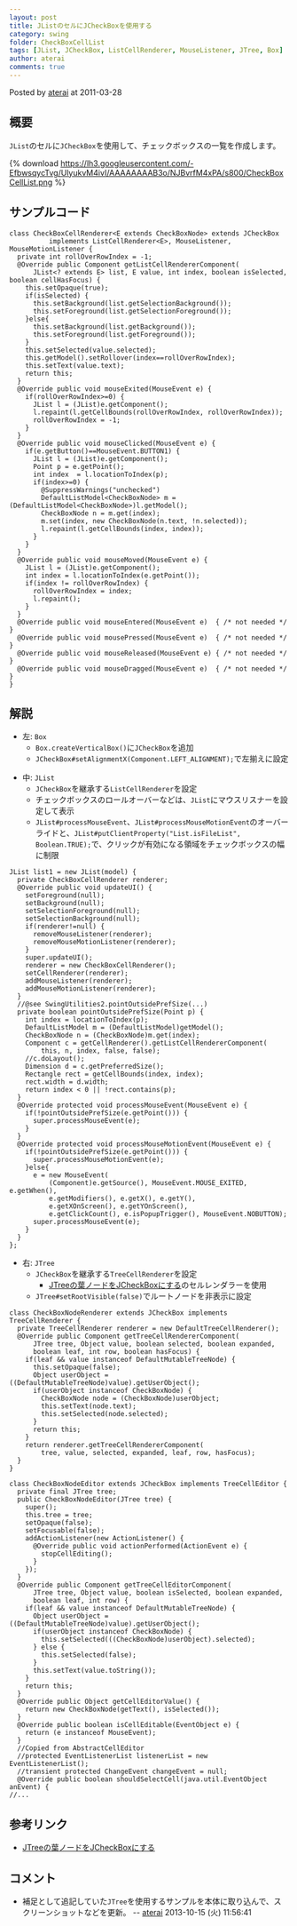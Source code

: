 ```yaml
---
layout: post
title: JListのセルにJCheckBoxを使用する
category: swing
folder: CheckBoxCellList
tags: [JList, JCheckBox, ListCellRenderer, MouseListener, JTree, Box]
author: aterai
comments: true
---
```


Posted by [aterai](http://terai.xrea.jp/aterai.html) at 2011-03-28

## 概要
`JList`のセルに`JCheckBox`を使用して、チェックボックスの一覧を作成します。

{% download https://lh3.googleusercontent.com/-EfbwsqycTvg/UlyukvM4ivI/AAAAAAAAB3o/NJBvrfM4xPA/s800/CheckBoxCellList.png %}

## サンプルコード
<pre class="prettyprint"><code>class CheckBoxCellRenderer&lt;E extends CheckBoxNode&gt; extends JCheckBox
          implements ListCellRenderer&lt;E&gt;, MouseListener, MouseMotionListener {
  private int rollOverRowIndex = -1;
  @Override public Component getListCellRendererComponent(
      JList&lt;? extends E&gt; list, E value, int index, boolean isSelected, boolean cellHasFocus) {
    this.setOpaque(true);
    if(isSelected) {
      this.setBackground(list.getSelectionBackground());
      this.setForeground(list.getSelectionForeground());
    }else{
      this.setBackground(list.getBackground());
      this.setForeground(list.getForeground());
    }
    this.setSelected(value.selected);
    this.getModel().setRollover(index==rollOverRowIndex);
    this.setText(value.text);
    return this;
  }
  @Override public void mouseExited(MouseEvent e) {
    if(rollOverRowIndex&gt;=0) {
      JList l = (JList)e.getComponent();
      l.repaint(l.getCellBounds(rollOverRowIndex, rollOverRowIndex));
      rollOverRowIndex = -1;
    }
  }
  @Override public void mouseClicked(MouseEvent e) {
    if(e.getButton()==MouseEvent.BUTTON1) {
      JList l = (JList)e.getComponent();
      Point p = e.getPoint();
      int index  = l.locationToIndex(p);
      if(index&gt;=0) {
        @SuppressWarnings("unchecked")
        DefaultListModel&lt;CheckBoxNode&gt; m = (DefaultListModel&lt;CheckBoxNode&gt;)l.getModel();
        CheckBoxNode n = m.get(index);
        m.set(index, new CheckBoxNode(n.text, !n.selected));
        l.repaint(l.getCellBounds(index, index));
      }
    }
  }
  @Override public void mouseMoved(MouseEvent e) {
    JList l = (JList)e.getComponent();
    int index = l.locationToIndex(e.getPoint());
    if(index != rollOverRowIndex) {
      rollOverRowIndex = index;
      l.repaint();
    }
  }
  @Override public void mouseEntered(MouseEvent e)  { /* not needed */ }
  @Override public void mousePressed(MouseEvent e)  { /* not needed */ }
  @Override public void mouseReleased(MouseEvent e) { /* not needed */ }
  @Override public void mouseDragged(MouseEvent e)  { /* not needed */ }
}
</code></pre>

## 解説
- 左: `Box`
    - `Box.createVerticalBox()`に`JCheckBox`を追加
    - `JCheckBox#setAlignmentX(Component.LEFT_ALIGNMENT);`で左揃えに設定

<!-- dummy comment line for breaking list -->

- 中: `JList`
    - `JCheckBox`を継承する`ListCellRenderer`を設定
    - チェックボックスのロールオーバーなどは、`JList`にマウスリスナーを設定して表示
    - `JList#processMouseEvent`、`JList#processMouseMotionEvent`のオーバーライドと、`JList#putClientProperty("List.isFileList", Boolean.TRUE);`で、クリックが有効になる領域をチェックボックスの幅に制限

<!-- dummy comment line for breaking list -->

<pre class="prettyprint"><code>JList list1 = new JList(model) {
  private CheckBoxCellRenderer renderer;
  @Override public void updateUI() {
    setForeground(null);
    setBackground(null);
    setSelectionForeground(null);
    setSelectionBackground(null);
    if(renderer!=null) {
      removeMouseListener(renderer);
      removeMouseMotionListener(renderer);
    }
    super.updateUI();
    renderer = new CheckBoxCellRenderer();
    setCellRenderer(renderer);
    addMouseListener(renderer);
    addMouseMotionListener(renderer);
  }
  //@see SwingUtilities2.pointOutsidePrefSize(...)
  private boolean pointOutsidePrefSize(Point p) {
    int index = locationToIndex(p);
    DefaultListModel m = (DefaultListModel)getModel();
    CheckBoxNode n = (CheckBoxNode)m.get(index);
    Component c = getCellRenderer().getListCellRendererComponent(
        this, n, index, false, false);
    //c.doLayout();
    Dimension d = c.getPreferredSize();
    Rectangle rect = getCellBounds(index, index);
    rect.width = d.width;
    return index &lt; 0 || !rect.contains(p);
  }
  @Override protected void processMouseEvent(MouseEvent e) {
    if(!pointOutsidePrefSize(e.getPoint())) {
      super.processMouseEvent(e);
    }
  }
  @Override protected void processMouseMotionEvent(MouseEvent e) {
    if(!pointOutsidePrefSize(e.getPoint())) {
      super.processMouseMotionEvent(e);
    }else{
      e = new MouseEvent(
          (Component)e.getSource(), MouseEvent.MOUSE_EXITED, e.getWhen(),
          e.getModifiers(), e.getX(), e.getY(),
          e.getXOnScreen(), e.getYOnScreen(),
          e.getClickCount(), e.isPopupTrigger(), MouseEvent.NOBUTTON);
      super.processMouseEvent(e);
    }
  }
};
</code></pre>

- 右: `JTree`
    - `JCheckBox`を継承する`TreeCellRenderer`を設定
        - [JTreeの葉ノードをJCheckBoxにする](http://terai.xrea.jp/Swing/CheckBoxNodeTree.html)のセルレンダラーを使用
    - `JTree#setRootVisible(false)`でルートノードを非表示に設定

<!-- dummy comment line for breaking list -->

<pre class="prettyprint"><code>class CheckBoxNodeRenderer extends JCheckBox implements TreeCellRenderer {
  private TreeCellRenderer renderer = new DefaultTreeCellRenderer();
  @Override public Component getTreeCellRendererComponent(
      JTree tree, Object value, boolean selected, boolean expanded,
      boolean leaf, int row, boolean hasFocus) {
    if(leaf &amp;&amp; value instanceof DefaultMutableTreeNode) {
      this.setOpaque(false);
      Object userObject = ((DefaultMutableTreeNode)value).getUserObject();
      if(userObject instanceof CheckBoxNode) {
        CheckBoxNode node = (CheckBoxNode)userObject;
        this.setText(node.text);
        this.setSelected(node.selected);
      }
      return this;
    }
    return renderer.getTreeCellRendererComponent(
        tree, value, selected, expanded, leaf, row, hasFocus);
  }
}

class CheckBoxNodeEditor extends JCheckBox implements TreeCellEditor {
  private final JTree tree;
  public CheckBoxNodeEditor(JTree tree) {
    super();
    this.tree = tree;
    setOpaque(false);
    setFocusable(false);
    addActionListener(new ActionListener() {
      @Override public void actionPerformed(ActionEvent e) {
        stopCellEditing();
      }
    });
  }
  @Override public Component getTreeCellEditorComponent(
      JTree tree, Object value, boolean isSelected, boolean expanded,
      boolean leaf, int row) {
    if(leaf &amp;&amp; value instanceof DefaultMutableTreeNode) {
      Object userObject = ((DefaultMutableTreeNode)value).getUserObject();
      if(userObject instanceof CheckBoxNode) {
        this.setSelected(((CheckBoxNode)userObject).selected);
      } else {
        this.setSelected(false);
      }
      this.setText(value.toString());
    }
    return this;
  }
  @Override public Object getCellEditorValue() {
    return new CheckBoxNode(getText(), isSelected());
  }
  @Override public boolean isCellEditable(EventObject e) {
    return (e instanceof MouseEvent);
  }
  //Copied from AbstractCellEditor
  //protected EventListenerList listenerList = new EventListenerList();
  //transient protected ChangeEvent changeEvent = null;
  @Override public boolean shouldSelectCell(java.util.EventObject anEvent) {
//...
</code></pre>

## 参考リンク
- [JTreeの葉ノードをJCheckBoxにする](http://terai.xrea.jp/Swing/CheckBoxNodeTree.html)

<!-- dummy comment line for breaking list -->

## コメント
- 補足として追記していた`JTree`を使用するサンプルを本体に取り込んで、スクリーンショットなどを更新。 -- [aterai](http://terai.xrea.jp/aterai.html) 2013-10-15 (火) 11:56:41

<!-- dummy comment line for breaking list -->

